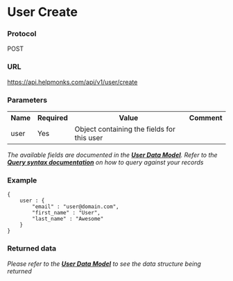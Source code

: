 # User Create

### Protocol
POST

### URL
https://api.helpmonks.com/api/v1/user/create

### Parameters
<table>
    <tr>
        <th>Name</th>
        <th>Required</th>
        <th>Value</th>
        <th>Comment</th>
    </tr>
    <tr>
        <td>user</td>
        <td>Yes</td>
        <td>Object containing the fields for this user</td>
        <td></td>
    </tr>
</table>

*The available fields are documented in the **[User Data Model](/api/models/user/)**. Refer to the **[Query syntax documentation](/api/syntax)** on how to query against your records*

### Example

```
{
    user : {
        "email" : "user@domain.com",
        "first_name" : "User",
        "last_name" : "Awesome"
    }
}
```

### Returned data

*Please refer to the **[User Data Model](/api/models/user/)** to see the data structure being returned*

